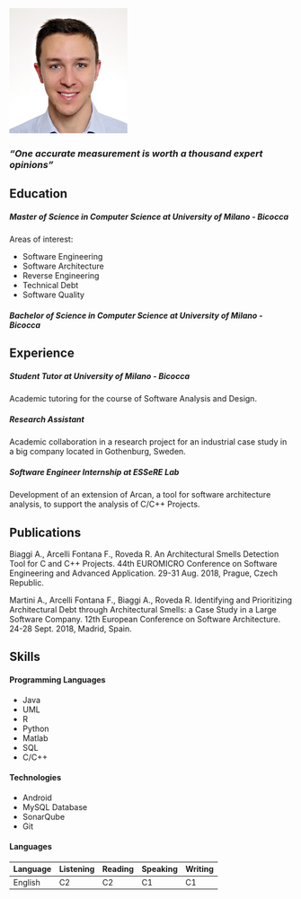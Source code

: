 ![image](/assets/img/image.jpg)

### *“One accurate measurement is worth a thousand expert opinions”*

## Education

##### Master of Science in Computer Science at University of Milano - Bicocca

Areas of interest: 
- Software Engineering
- Software Architecture
- Reverse Engineering
- Technical Debt
- Software Quality

##### Bachelor of Science in Computer Science at University of Milano - Bicocca

## Experience

##### Student Tutor at University of Milano - Bicocca
Academic tutoring for the course of Software Analysis and Design.

##### Research Assistant 
Academic collaboration in a research project for an industrial case
study in a big company located in Gothenburg, Sweden.

##### Software Engineer Internship at ESSeRE Lab
Development of an extension of Arcan, a tool for software architecture
analysis, to support the analysis of C/C++ Projects.

## Publications

Biaggi A., Arcelli Fontana F., Roveda R. 
An Architectural Smells Detection Tool for C and C++ Projects.
44th EUROMICRO Conference on Software Engineering and Advanced
Application. 29-31 Aug. 2018, Prague, Czech Republic.

Martini A., Arcelli Fontana F., Biaggi A., Roveda R.
Identifying and Prioritizing Architectural Debt through Architectural
Smells: a Case Study in a Large Software Company.
12th European Conference on Software Architecture. 24-28 Sept.
2018, Madrid, Spain.

## Skills

#### Programming Languages
- Java
- UML
- R
- Python
- Matlab
- SQL
- C/C++

#### Technologies
- Android
- MySQL Database
- SonarQube
- Git

#### Languages

|Language | Listening | Reading   | Speaking | Writing |
|:--------|:----------|:----------|:-------- |:--------|
| English | C2        | C2        | C1       | C1      |

